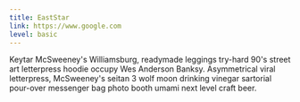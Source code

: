 ```yaml
---
title: EastStar
link: https://www.google.com
level: basic
---
```

Keytar McSweeney's Williamsburg, readymade leggings try-hard 90's street art letterpress hoodie occupy Wes Anderson Banksy. Asymmetrical viral letterpress, McSweeney's seitan 3 wolf moon drinking vinegar sartorial pour-over messenger bag photo booth umami next level craft beer.
